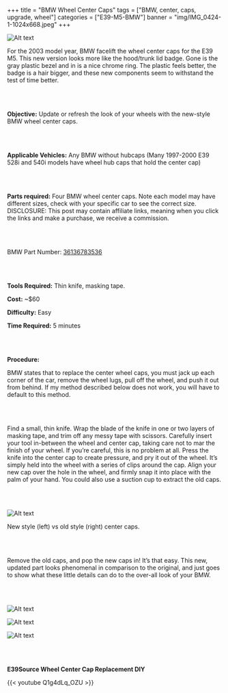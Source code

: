 
+++
title = "BMW Wheel Center Caps"
tags = ["BMW, center, caps, upgrade, wheel"]
categories = ["E39-M5-BMW"]
banner = "img/IMG_0424-1-1024x668.jpeg"
+++

![Alt text](https://e39source.com/wp-content/uploads/2020/04/IMG_0424-1-1024x668.jpg)

For the 2003 model year, BMW facelift the wheel center caps for the E39 M5. This new version looks more like the hood/trunk lid badge. Gone is the gray plastic bezel and in is a nice chrome ring. The plastic feels better, the badge is a hair bigger, and these new components seem to withstand the test of time better.

&nbsp;<br/><br/>

**Objective:**  Update or refresh the look of your wheels with the new-style BMW wheel center caps.

&nbsp;<br/><br/>

**Applicable Vehicles:**  Any BMW without hubcaps (Many 1997-2000 E39 528i and 540i models have wheel hub caps that hold the center cap)

&nbsp;<br/><br/>

**Parts required:**  Four BMW wheel center caps.  Note each model may have different sizes, check with your specific car to see the correct size. DISCLOSURE: This post may contain affiliate links, meaning when you click the links and make a purchase, we receive a commission.

&nbsp;<br/><br/>

BMW Part Number:  [36136783536](https://click.linksynergy.com/deeplink?id=1vz0CwG/oc8&mid=43304&murl=https%3A%2F%2Fwww.ecstuning.com%2Fb-genuine-bmw-parts%2Fcenter-cap-68mm%2F36136783536%2F)

&nbsp;<br/><br/>

**Tools Required:**  Thin knife, masking tape.

**Cost:** ~$60

**Difficulty:**  Easy

**Time Required:**  5 minutes

&nbsp;<br/><br/>

**Procedure:**

BMW states that to replace the center wheel caps, you must jack up each corner of the car, remove the wheel lugs, pull off the wheel, and push it out from behind.  If my method described below does not work, you will have to default to this method.

&nbsp;<br/><br/>

Find a small, thin knife.  Wrap the blade of the knife in one or two layers of masking tape, and trim off any messy tape with scissors. Carefully insert your tool in-between the wheel and center cap, taking care not to mar the finish of your wheel.  If you’re careful, this is no problem at all.  Press the knife into the center cap to create pressure, and pry it out of the wheel.  It’s simply held into the wheel with a series of clips around the cap.  Align your new cap over the hole in the wheel, and firmly snap it into place with the palm of your hand. You could also use a suction cup to extract the old caps.

&nbsp;<br/><br/>

![Alt text](https://e39source.com/wp-content/uploads/2013/08/IMG_3548.jpg)

New style (left) vs old style (right) center caps.

&nbsp;<br/><br/>

Remove the old caps, and pop the new caps in! It’s that easy.  This new, updated part looks phenomenal in comparison to the original, and just goes to show what these little details can do to the over-all look of your BMW.  

&nbsp;<br/><br/>

![Alt text](https://e39source.com/wp-content/uploads/2013/08/IMG_3550.jpg)

![Alt text](https://e39source.com/wp-content/uploads/2013/08/IMG_3552.jpg)

![Alt text](https://e39source.com/wp-content/uploads/2013/08/IMG_3554.jpg)

&nbsp;<br/><br/>

**E39Source Wheel Center Cap Replacement DIY**

{{< youtube Q1g4dLq_OZU >}}

&nbsp;<br/><br/>